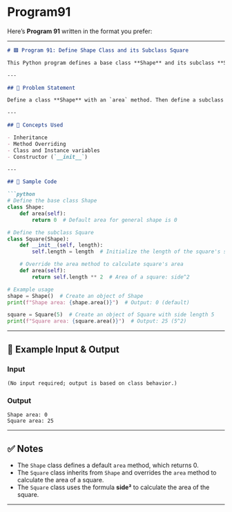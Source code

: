 # Program91
Here’s **Program 91** written in the format you prefer:

---

```markdown
# 🟩 Program 91: Define Shape Class and its Subclass Square

This Python program defines a base class **Shape** and its subclass **Square**. The **Square** class has an `__init__` function that takes the side length as an argument. Both classes have an `area` method that calculates and prints the area of the shape. By default, the area for **Shape** is set to 0.

---

## 📌 Problem Statement

Define a class **Shape** with an `area` method. Then define a subclass **Square**, which takes a side length as an argument and overrides the `area` method to calculate the area of the square. The area of a general shape is assumed to be 0 by default.

---

## 🧠 Concepts Used

- Inheritance
- Method Overriding
- Class and Instance variables
- Constructor (`__init__`)

---

## 🧪 Sample Code

```python
# Define the base class Shape
class Shape:
    def area(self):
        return 0  # Default area for general shape is 0

# Define the subclass Square
class Square(Shape):
    def __init__(self, length):
        self.length = length  # Initialize the length of the square's side

    # Override the area method to calculate square's area
    def area(self):
        return self.length ** 2  # Area of a square: side^2

# Example usage
shape = Shape()  # Create an object of Shape
print(f"Shape area: {shape.area()}")  # Output: 0 (default)

square = Square(5)  # Create an object of Square with side length 5
print(f"Square area: {square.area()}")  # Output: 25 (5^2)
```

---

## 🎯 Example Input & Output

### Input

```
(No input required; output is based on class behavior.)
```

### Output

```
Shape area: 0
Square area: 25
```

---

## ✅ Notes

- The `Shape` class defines a default `area` method, which returns 0.
- The `Square` class inherits from `Shape` and overrides the `area` method to calculate the area of a square.
- The `Square` class uses the formula **side²** to calculate the area of the square.

---
